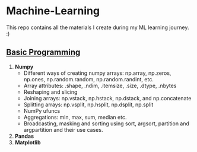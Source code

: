 # Machine-Learning
This repo contains all the materials I create during my ML learning journey. :) 

## [Basic Programming](https://github.com/itsdivya1309/Machine-Learning/tree/main/Basic%20Programming)
1. **Numpy**
     - Different ways of creating numpy arrays: np.array, np.zeros, np.ones, np.random.random, np.random.randint, etc.
     - Array attributes: .shape, .ndim, .itemsize, .size, .dtype, .nbytes
     - Reshaping and slicing
     - Joining arrays: np.vstack, np.hstack, np.dstack, and np.concatenate
     - Splitting arrays: np.vsplit, np.hsplit, np.dsplit, np.split
     - NumPy ufuncs
     - Aggregations: min, max, sum, median etc.
     - Broadcasting, masking and sorting using sort, argsort, partition and argpartition and their use cases.
3. **Pandas**
4. **Matplotlib**
